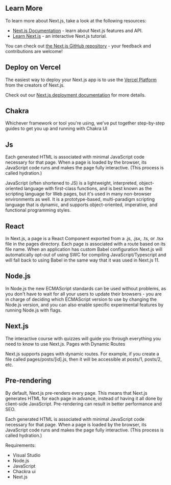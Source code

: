 
## Learn More

To learn more about Next.js, take a look at the following resources:

- [Next.js Documentation](https://nextjs.org/docs) - learn about Next.js features and API.
- [Learn Next.js](https://nextjs.org/learn) - an interactive Next.js tutorial.

You can check out [the Next.js GitHub repository](https://github.com/vercel/next.js/) - your feedback and contributions are welcome!

## Deploy on Vercel

The easiest way to deploy your Next.js app is to use the [Vercel Platform](https://vercel.com/new?utm_medium=default-template&filter=next.js&utm_source=create-next-app&utm_campaign=create-next-app-readme) from the creators of Next.js.

Check out our [Next.js deployment documentation](https://nextjs.org/docs/deployment) for more details.
## Chakra 
Whichever framework or tool you're using, we've put together step-by-step guides to get you up and running with Chakra UI

## Js
Each generated HTML is associated with minimal JavaScript code necessary for that page. When a page is loaded by the browser, its JavaScript code runs and makes the page fully interactive. (This process is called hydration.)

JavaScript (often shortened to JS) is a lightweight, interpreted, object-oriented language with first-class functions, and is best known as the scripting language for Web pages, but it's used in many non-browser environments as well. It is a prototype-based, multi-paradigm scripting language that is dynamic, and supports object-oriented, imperative, and functional programming styles.

## React
In Next.js, a page is a React Component exported from a .js, .jsx, .ts, or .tsx file in the pages directory. Each page is associated with a route based on its file 
name. When an application has custom Babel configuration Next.js will automatically opt-out of using SWC for compiling JavaScript/Typescript and will fall back to using Babel in the same way that it was used in Next.js 11.

## Node.js
In Node.js the new ECMAScript standards can be used without problems, as you don't have to wait for all your users to update their browsers - you are in charge of deciding which ECMAScript version to use by changing the Node.js version, and you can also enable specific experimental features by running Node.js with flags.

## Next.js
The interactive course with quizzes will guide you through everything you need to know to use Next.js.
Pages with Dynamic Routes

Next.js supports pages with dynamic routes. For example, if you create a file called pages/posts/[id].js, then it will be accessible at posts/1, posts/2, etc.

## Pre-rendering

By default, Next.js pre-renders every page. This means that Next.js generates HTML for each page in advance, instead of having it all done by client-side JavaScript. Pre-rendering can result in better performance and SEO.

Each generated HTML is associated with minimal JavaScript code necessary for that page. When a page is loaded by the browser, its JavaScript code runs and makes the page fully interactive. (This process is called hydration.)

Requirements: 
* Visual Studio
* Node.js
* JavaScript
* Chackra ui
* Next.js
